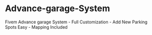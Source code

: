 # Advance-garage-System
Fivem Advance garage System - Full Customization - Add New Parking Spots Easy - Mapping Included 
